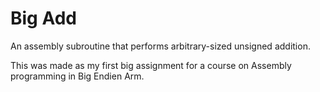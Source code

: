 # Big Add
An assembly subroutine that performs arbitrary-sized unsigned addition.

This was made as my first big assignment for a course on Assembly programming in Big Endien Arm.
